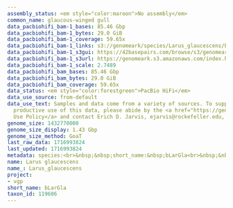 ```yaml
---
assembly_status: <em style="color:maroon">No assembly</em>
common_name: glaucous-winged gull
data_pacbiohifi_bam-1_bases: 85.46 Gbp
data_pacbiohifi_bam-1_bytes: 29.0 GiB
data_pacbiohifi_bam-1_coverage: 59.65x
data_pacbiohifi_bam-1_links: s3://genomeark/species/Larus_glaucescens/bLarGla1/genomic_data/pacbio_hifi/<br>
data_pacbiohifi_bam-1_s3gui: https://42basepairs.com/browse/s3/genomeark/species/Larus_glaucescens/bLarGla1/genomic_data/pacbio_hifi/
data_pacbiohifi_bam-1_s3url: https://genomeark.s3.amazonaws.com/index.html?prefix=species/Larus_glaucescens/bLarGla1/genomic_data/pacbio_hifi/
data_pacbiohifi_bam-1_scale: 2.7489
data_pacbiohifi_bam_bases: 85.46 Gbp
data_pacbiohifi_bam_bytes: 29.0 GiB
data_pacbiohifi_bam_coverage: 59.65x
data_status: <em style="color:forestgreen">PacBio HiFi</em>
data_use_source: from-default
data_use_text: Samples and data come from a variety of sources. To support fair and
  productive use of this data, please abide by the <a href="https://genome10k.soe.ucsc.edu/data-use-policies/">Data
  Use Policy</a> and contact Erich D. Jarvis, ejarvis@rockefeller.edu, with any questions.
genome_size: 1432770000
genome_size_display: 1.43 Gbp
genome_size_method: GoaT
last_raw_data: 1716993824
last_updated: 1716993824
metadata: species:<br>&nbsp;&nbsp;short_name:&nbsp;bLarGla<br>&nbsp;&nbsp;name:&nbsp;Larus&nbsp;glaucescens<br>&nbsp;&nbsp;taxon_id:&nbsp;119606<br>&nbsp;&nbsp;common_name:&nbsp;glaucous-winged&nbsp;gull<br>&nbsp;&nbsp;order:<br>&nbsp;&nbsp;&nbsp;&nbsp;name:&nbsp;Charadriiformes<br>&nbsp;&nbsp;family:<br>&nbsp;&nbsp;&nbsp;&nbsp;name:&nbsp;Laridae<br>&nbsp;&nbsp;individuals:<br>&nbsp;&nbsp;&nbsp;&nbsp;-&nbsp;short_name:&nbsp;bLarGla1<br>&nbsp;&nbsp;&nbsp;&nbsp;&nbsp;&nbsp;biosample_id:&nbsp;SAMEA115348653<br>&nbsp;&nbsp;&nbsp;&nbsp;&nbsp;&nbsp;sex:&nbsp;female<br>&nbsp;&nbsp;genome_size:&nbsp;1432770000<br>&nbsp;&nbsp;genome_size_method:&nbsp;GoaT<br>&nbsp;&nbsp;project:&nbsp;[&nbsp;vgp&nbsp;]<br>
name: Larus glaucescens
name_: Larus_glaucescens
project:
- vgp
short_name: bLarGla
taxon_id: 119606
---
```

